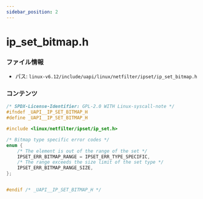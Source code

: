 ```yaml
---
sidebar_position: 2
---
```

# ip_set_bitmap.h

### ファイル情報

- パス: `linux-v6.12/include/uapi/linux/netfilter/ipset/ip_set_bitmap.h`

### コンテンツ

```h
/* SPDX-License-Identifier: GPL-2.0 WITH Linux-syscall-note */
#ifndef _UAPI__IP_SET_BITMAP_H
#define _UAPI__IP_SET_BITMAP_H

#include <linux/netfilter/ipset/ip_set.h>

/* Bitmap type specific error codes */
enum {
	/* The element is out of the range of the set */
	IPSET_ERR_BITMAP_RANGE = IPSET_ERR_TYPE_SPECIFIC,
	/* The range exceeds the size limit of the set type */
	IPSET_ERR_BITMAP_RANGE_SIZE,
};


#endif /* _UAPI__IP_SET_BITMAP_H */

```
